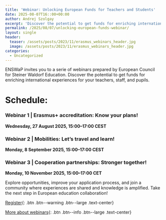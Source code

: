 ```yaml
---
title: 'Webinar: Unlocking European Funds for Teachers and Students'
date: 2025-08-07T16::00+00:00
author: Andrej Szolgay
excerpt: 'Discover the potential to get funds for enriching international experiences for your teachers, staff, and pupils.'
permalink: /2025/08/07/unlocking-european-funds-webinar/
layout: single
header:
  teaser: /assets/posts/2023/11/erasmus_webinars_header.jpg
  image: /assets/posts/2023/11/erasmus_webinars_header.jpg
categories:
  - Uncategorized
---
```


ENSWaP invites you to a serie of webinars prepared by European Council for Steiner Waldorf Education. 
Discover the potential to get funds for enriching international experiences for your teachers, 
staff, and pupils. 

# **Schedule:**

### Webinar 1 | Erasmus+ accreditation: Know your plans!
**Wednesday, 27 August 2025, 15:00–17:00 CEST**
 
### Webinar 2 | Mobilities: Let’s travel and learn!
**Monday, 8 September 2025, 15:00–17:00 CEST**
 
### Webinar 3 | Cooperation partnerships: Stronger together!
**Monday, 10 November 2025, 15:00–17:00 CET**

Explore opportunities, improve your application process, and join a community where 
experiences are shared and knowledge is amplified. Take the next step in European education collaboration!

[Register](https://docs.google.com/forms/d/e/1FAIpQLScsY9RQ96EBYMV3hT7WpuM3UNMUxPHH6TZVAaikhYWstE3SNw/viewform){: .btn .btn--warning .btn--large .text-center}

[More about webinars](https://ecswe.eu/wp-content/uploads/2025/07/Erasmus-peer-learning-webinars.pdf){: .btn .btn--info .btn--large .text-center}
